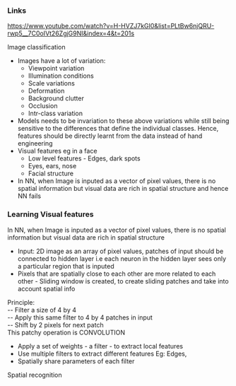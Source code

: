 ### Links
https://www.youtube.com/watch?v=H-HVZJ7kGI0&list=PLtBw6njQRU-rwp5__7C0oIVt26ZgjG9NI&index=4&t=201s <br/>



Image classification

* Images have a lot of variation: 
  * Viewpoint variation
  * Illumination conditions
  * Scale variations
  * Deformation
  * Background clutter
  * Occlusion
  * Intr-class variation
* Models needs to be invariation to these above variations while still being sensitive to the differences that define the individual classes. Hence, features should be directly learnt from the data instead of hand engineering
* Visual features eg in a face
  * Low level features - Edges, dark spots
  * Eyes, ears, nose
  * Facial structure
* In NN, when Image is inputed as a vector of pixel values, there is no spatial information but visual data are rich in spatial structure and hence NN fails 

### Learning Visual features
In NN, when Image is inputed as a vector of pixel values, there is no spatial information but visual data are rich in spatial structure 
* Input: 2D image as an array of pixel values, patches of input should be connected to hidden layer i.e each neuron in the hidden layer sees only a particular region that is inputed
* Pixels that are spatially close to each other are more related to each other - Sliding window is created, to create sliding patches and take into account spatial info <br/>

Principle:  <br/>
-- Filter a size of 4 by 4 <br/>
-- Apply this same filter to 4 by 4 patches in input <br/>
-- Shift by 2 pixels for next patch <br/>
This patchy operation is CONVOLUTION <br/>
* Apply a set of weights - a filter - to extract local features
* Use multiple filters to extract different features Eg: Edges, 
* Spatially share parameters of each filter






Spatial recognition







